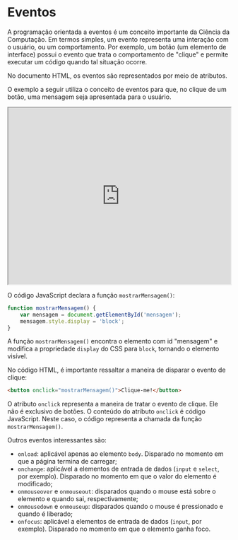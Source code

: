 # Eventos

A programação orientada a eventos é um conceito importante da Ciência da Computação. Em termos simples, um evento representa uma interação com o usuário, ou um comportamento. Por exemplo, um botão (um elemento de interface) possui o evento que trata o comportamento de "clique" e permite executar um código quando tal situação ocorre.

No documento HTML, os eventos são representados por meio de atributos.

O exemplo a seguir utiliza o conceito de eventos para que, no clique de um botão, uma mensagem seja apresentada para o usuário.  

<iframe src="https://embed.plnkr.co/cAJndSK2AbfuPuKLH9qL/preview" width="100%" height="400"></iframe>

O código JavaScript declara a função `mostrarMensagem()`:

```javascript
function mostrarMensagem() {
    var mensagem = document.getElementById('mensagem');
    mensagem.style.display = 'block';
}
```

A função `mostrarMensagem()` encontra o elemento com id "mensagem" e modifica a propriedade `display` do CSS para `block`, tornando o elemento visível.

No código HTML, é importante ressaltar a maneira de disparar o evento de clique:

```html
<button onclick="mostrarMensagem()">Clique-me!</button>
```

O atributo `onclick` representa a maneira de tratar o evento de clique. Ele não é exclusivo de botões. O conteúdo do atributo `onclick` é código JavaScript. Neste caso, o código representa a chamada da função `mostrarMensagem()`.

Outros eventos interessantes são:
* `onload`: aplicável apenas ao elemento `body`. Disparado no momento em que a página termina de carregar;
* `onchange`: aplicável a elementos de entrada de dados (`input` e `select`, por exemplo). Disparado no momento em que o valor do elemento é modificado;
* `onmouseover` e `onmouseout`: disparados quando o mouse está sobre o elemento e quando sai, respectivamente;
* `onmousedown` e `onmouseup`: disparados quando o mouse é pressionado e quando é liberado;
* `onfocus`: aplicável a elementos de entrada de dados (`input`, por exemplo). Disparado no momento em que o elemento ganha foco.
